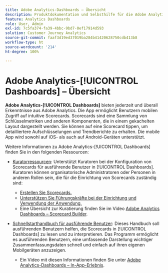 ```yaml
---
title: Adobe Analytics-Dashboards – Übersicht
description: Produktdokumentation und Selbsthilfe für die Adobe Analytics-Dashboards
feature: Analytics Dashboards
role: User, Admin
exl-id: 7c5fa374-fa39-4bbc-9bd7-0ef17914d593
solution: Customer Journey Analytics
source-git-commit: faaf3d19ed37019ba284b41420628750cdb413b8
workflow-type: ht
source-wordcount: '214'
ht-degree: 100%

---
```


# Adobe Analytics-[!UICONTROL Dashboards] – Übersicht

**Adobe Analytics-[!UICONTROL Dashboards]** bieten jederzeit und überall Erkenntnisse aus Adobe Analytics. Die App ermöglicht Benutzern mobilen Zugriff auf intuitive Scorecards. Scorecards sind eine Sammlung von Schlüsselmetriken und anderen Komponenten, die in einem gekachelten Layout dargestellt werden. Sie können auf eine Scorecard tippen, um detailliertere Aufschlüsselungen und Trendberichte zu erhalten. Die mobile App wird sowohl auf iOS- als auch auf Android-Geräten unterstützt.

Weitere Informationen zu Adobe Analytics-[!UICONTROL Dashboards] finden Sie in den folgenden Ressourcen:

* [Kuratorressourcen](/help/mobile-app/curator.md): Unterstützt Kuratoren bei der Konfiguration von Scorecards für ausführende Benutzer in [!UICONTROL Dashboards]. Kuratoren können organisatorische Administratoren oder Personen in anderen Rollen sein, die für die Einrichtung von Scorecards zuständig sind:

   * [Erstellen Sie Scorecards.](/help/mobile-app/create-scorecard.md)
   * [Unterstützen Sie Führungskräfte bei der Einrichtung und Verwendung der Anwendung.](/help/mobile-app/set-up-execs.md)
   * Eine Übersicht zur Kuratierung finden Sie im Video [Adobe Analytics Dashboards – Scorecard Builder](https://experienceleague.adobe.com/docs/analytics-learn/tutorials/additional-tools/analytics-dashboards/adobe-analytics-dashboards-scorecard-builder.html?lang=de).


* [Schnellstarthandbuch für ausführende Benutzer](/help/mobile-app/executive.md): Dieses Handbuch soll ausführenden Benutzern helfen, die Scorecards in [!UICONTROL Dashboards] zu lesen und zu interpretieren. Das Programm ermöglicht es ausführenden Benutzern, eine umfassende Darstellung wichtiger Zusammenfassungsdaten schnell und einfach auf ihren eigenen Mobilgeräten anzuzeigen.

   * Ein Video mit diesen Informationen finden Sie unter [Adobe Analytics-Dashboards – In-App-Erlebnis](https://experienceleague.adobe.com/docs/analytics-learn/tutorials/additional-tools/analytics-dashboards/adobe-analytics-dashboards-in-app-experience.html?lang=de).
